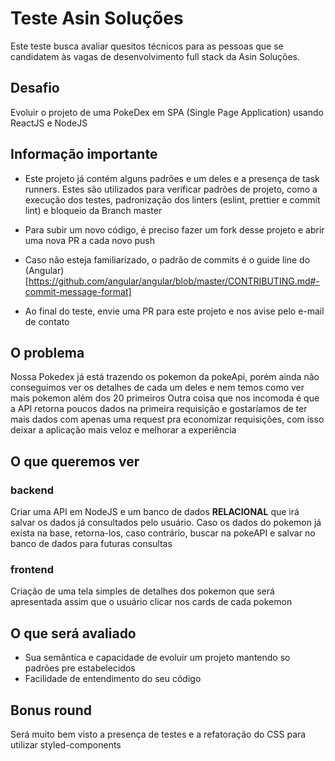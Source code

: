 # Teste Asin Soluções

Este teste busca avaliar quesitos técnicos para as pessoas que se candidatem às vagas de desenvolvimento full stack da Asin Soluções.

## Desafio

Evoluir o projeto de uma PokeDex em SPA (Single Page Application) usando ReactJS e NodeJS


## Informação importante
- Este projeto já contém alguns padrões e um deles e a presença de task runners.
Estes são utilizados para verificar padrões de projeto, como a execução dos testes, padronização dos linters (eslint, prettier e commit lint) e bloqueio da Branch master

- Para subir um novo código, é preciso fazer um fork desse projeto e abrir uma nova PR a cada novo push

- Caso não esteja familiarizado, o padrão de commits é o guide line do (Angular)[https://github.com/angular/angular/blob/master/CONTRIBUTING.md#-commit-message-format]

- Ao final do teste, envie uma PR para este projeto e nos avise pelo e-mail de contato

## O problema

Nossa Pokedex já está trazendo os pokemon da pokeApi, porém ainda não conseguimos ver os detalhes de cada um deles e nem temos como ver mais pokemon além dos 20 primeiros
Outra coisa que nos incomoda é que a API retorna poucos dados na primeira requisição e gostaríamos de ter mais dados com apenas uma request pra economizar requisições, com isso deixar a aplicação mais veloz e melhorar a experiência

## O que queremos ver

### backend
Criar uma API em NodeJS e um banco de dados **RELACIONAL** que irá salvar os dados já consultados pelo usuário. Caso os dados do pokemon já exista na base, retorna-los, caso contrário, buscar na pokeAPI e salvar no banco de dados para futuras consultas

### frontend
Criação de uma tela simples de detalhes dos pokemon que será apresentada assim que o usuário clicar nos cards de cada pokemon

## O que será avaliado

 - Sua semântica e capacidade de evoluir um projeto mantendo so padrões pre estabelecidos
 - Facilidade de entendimento do seu código


## Bonus round

Será muito bem visto a presença de testes e a refatoração do CSS para utilizar styled-components
